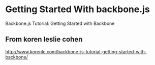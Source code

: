 Getting Started With backbone.js
================================

Backbone.js Tutorial: Getting Started with Backbone

From koren leslie cohen
-----------------------------------------------

http://www.korenlc.com/backbone-js-tutorial-getting-started-with-backbone/
